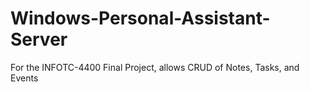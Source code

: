 # Windows-Personal-Assistant-Server
For the INFOTC-4400 Final Project, allows CRUD of Notes, Tasks, and Events
